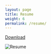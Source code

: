 ```yaml
---
layout: page
title: Resume
weight: 6
permalink: /resume/
---
```


[Download](https://github.com/Seerow0/testing/files/14255759/NicholasJ.pdf)

![Resume](https://raw.githubusercontent.com/Seerow0/testing/main/images/NicholasJ_resume.jpg)

```
